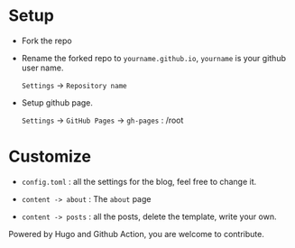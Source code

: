 # Setup

- Fork the repo

- Rename the forked repo to `yourname.github.io`, `yourname` is your github user
  name.

  `Settings` ->  `Repository name`

- Setup github page.

  `Settings` -> `GitHub Pages` -> `gh-pages`  :  /root 


# Customize

- `config.toml` : all the settings for the blog, feel free to change it.

- `content -> about` : The `about` page

- `content -> posts` : all the posts, delete the template, write your own.


Powered by Hugo and Github Action, you are welcome to contribute.




